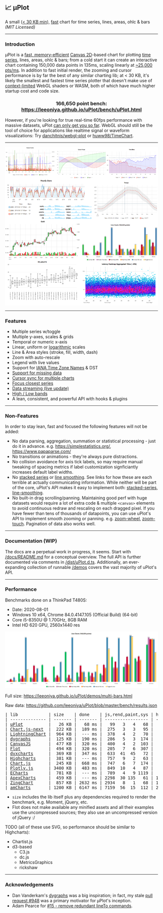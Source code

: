 ## 📈 μPlot

A small ([< 30 KB min](https://github.com/leeoniya/uPlot/tree/master/dist/uPlot.iife.min.js)), [fast](#performance) chart for time series, lines, areas, ohlc & bars _(MIT Licensed)_

---
### Introduction

μPlot is a [fast, memory-efficient](#performance) [Canvas 2D](https://developer.mozilla.org/en-US/docs/Web/API/CanvasRenderingContext2D)-based chart for plotting [time series](https://en.wikipedia.org/wiki/Time_series), lines, areas, ohlc & bars; from a cold start it can create an interactive chart containing 150,000 data points in 135ms, scaling linearly at [~25,000 pts/ms](https://leeoniya.github.io/uPlot/bench/uPlot-10M.html). In addition to fast initial render, the zooming and cursor performance is by far the best of any similar charting lib; at < 30 KB, it's likely the smallest and fastest time series plotter that doesn't make use of [context-limited](https://bugs.chromium.org/p/chromium/issues/detail?id=771792) WebGL shaders or WASM, both of which have much higher startup cost and code size.

<h3 align="center">166,650 point bench: <a href="https://leeoniya.github.io/uPlot/bench/uPlot.html">https://leeoniya.github.io/uPlot/bench/uPlot.html</a></h3>

However, if you're looking for true real-time 60fps performance with massive datasets, uPlot [can only get you so far](https://huww98.github.io/TimeChart/docs/performance).
WebGL should still be the tool of choice for applications like realtime signal or waveform visualizations:
Try [danchitnis/webgl-plot](https://github.com/danchitnis/webgl-plot) or [huww98/TimeChart](https://github.com/huww98/TimeChart).

---
![uPlot Chart](uPlot.png "uPlot Chart")

---
### Features

- Multiple series w/toggle
- Multiple y-axes, scales & grids
- Temporal or numeric x-axis
- Linear, uniform or [logarithmic](https://leeoniya.github.io/uPlot/demos/log-scales.html) scales
- Line & Area styles (stroke, fill, width, dash)
- Zoom with auto-rescale
- Legend with live values
- Support for [IANA Time Zone Names](https://en.wikipedia.org/wiki/List_of_tz_database_time_zones) & DST
- [Support for missing data](https://leeoniya.github.io/uPlot/demos/missing-data.html)
- [Cursor sync for multiple charts](https://leeoniya.github.io/uPlot/demos/sync-cursor.html)
- [Focus closest series](https://leeoniya.github.io/uPlot/demos/focus-cursor.html)
- [Data streaming (live update)](https://leeoniya.github.io/uPlot/demos/stream-data.html)
- [High / Low bands](https://leeoniya.github.io/uPlot/demos/high-low-bands.html)
- A lean, consistent, and powerful API with hooks & plugins

---
### Non-Features

In order to stay lean, fast and focused the following features will not be added:

- No data parsing, aggregation, summation or statistical processing - just do it in advance. e.g. https://simplestatistics.org/, https://www.papaparse.com/
- No transitions or animations - they're always pure distractions.
- No collision avoidance for axis tick labels, so may require manual tweaking of spacing metrics if label customization signficiantly increases default label widths.
- No [stacked series](https://everydayanalytics.ca/2014/08/stacked-area-graphs-are-not-your-friend.html) or [line smoothing](http://www.vizwiz.com/2011/12/when-you-use-smoothed-line-chart-your.html). See links for how these are each terrible at actually communicating information. While neither will be part of the core, uPlot's API makes it easy to implement both: [stacked-series](https://leeoniya.github.io/uPlot/demos/stacked-series.html), [line-smoothing](https://leeoniya.github.io/uPlot/demos/line-smoothing.html).
- No built-in drag scrolling/panning. Maintaining good perf with huge datasets would require a lot of extra code & multiple `<canvas>` elements to avoid continuous redraw and rescaling on each dragged pixel. If you have fewer than tens of thousands of datapoints, you can use uPlot's API to implement smooth zooming or panning. e.g. [zoom-wheel](https://leeoniya.github.io/uPlot/demos/zoom-wheel.html), [zoom-touch](https://leeoniya.github.io/uPlot/demos/zoom-touch.html). Pagination of data also works well.

---
### Documentation (WIP)

The docs are a perpetual work in progress, it seems.
Start with [/docs/README.md](https://github.com/leeoniya/uPlot/tree/master/docs) for a conceptual overview.
The full API is further documented via comments in [/dist/uPlot.d.ts](https://github.com/leeoniya/uPlot/blob/master/dist/uPlot.d.ts).
Additionally, an ever-expanding collection of runnable [/demos](https://leeoniya.github.io/uPlot/demos/index.html) covers the vast majority of uPlot's API.

---
### Performance

Benchmarks done on a ThinkPad T480S:

- Date: 2020-08-01
- Windows 10 x64, Chrome 84.0.4147.105 (Official Build) (64-bit)
- Core i5-8350U @ 1.70GHz, 8GB RAM
- Intel HD 620 GPU, 2560x1440 res

![uPlot Performance](perf.png "uPlot Performance")

Full size: https://leeoniya.github.io/uPlot/demos/multi-bars.html

Raw data: https://github.com/leeoniya/uPlot/blob/master/bench/results.json

<pre>
| lib            | size    | done    | js,rend,paint,sys | heap peak,final | interact (10s)      |
| -------------- | ------- | ------- | ----------------- | --------------- | ------------------- |
| <a href="https://leeoniya.github.io/uPlot/bench/uPlot.html">uPlot</a>          |   26 KB |   68 ms |   99   3   4   68 |  12 MB   4 MB   |  196  458  135  264 |
| <a href="https://leeoniya.github.io/uPlot/bench/Chart.js-next.html">Chart.js-next</a>  |  222 KB |  189 ms |  275   3   3   95 |  32 MB  21 MB   | 3411   35  112 6322 |
| <a href="https://leeoniya.github.io/uPlot/bench/LightningChart.html">LightningChart</a> |  964 KB |  --- ms |  378   4   2   70 |  24 MB  18 MB   | 9647   32   59  113 |
| <a href="https://leeoniya.github.io/uPlot/bench/dygraphs.html">dygraphs</a>       |  125 KB |  190 ms |  286   5   3  174 |  57 MB  46 MB   | 2329  272  333  415 |
| <a href="https://leeoniya.github.io/uPlot/bench/CanvasJS.html">CanvasJS</a>       |  477 KB |  320 ms |  400   4   2  103 |  40 MB  25 MB   | 2282  541  337  481 |
| <a href="https://leeoniya.github.io/uPlot/bench/Flot.html">Flot</a>           |  494 KB |  320 ms |  205   7   6  307 |  24 MB  24 MB   | ---                 |
| <a href="https://leeoniya.github.io/uPlot/bench/dvxcharts.html">dvxcharts</a>      |  369 KB |  347 ms |  633  41  45   72 |  42 MB  24 MB   | 1476  891  294  280 |
| <a href="https://leeoniya.github.io/uPlot/bench/Highcharts.html">Highcharts</a>     |  381 KB |  --- ms |  757   9   2   63 |  27 MB  23 MB   | 1986  780  207  311 |
| <a href="https://leeoniya.github.io/uPlot/bench/Chart.js.html">Chart.js</a>       |  245 KB |  668 ms |  747   6   7  174 |  82 MB  76 MB   | 5565    5   13 4111 |
| <a href="https://leeoniya.github.io/uPlot/bench/Plotly.js.html">Plotly.js</a>      | 3400 KB |  483 ms |  849  10   4   87 |  39 MB  24 MB   | 1601  216   58  203 |
| <a href="https://leeoniya.github.io/uPlot/bench/ECharts.html">ECharts</a>        |  781 KB |  --- ms |  789   4   9 1119 |  79 MB  79 MB   | 2027   64   59 7696 |
| <a href="https://leeoniya.github.io/uPlot/bench/ApexCharts.html">ApexCharts</a>     |  459 KB |  --- ms | 2298  30 135   61 | 151 MB 151 MB   | 2223  259 7802   66 |
| <a href="https://leeoniya.github.io/uPlot/bench/ZingChart.html">ZingChart</a>      |  857 KB | 2632 ms | 2934   8   1   68 | 121 MB  97 MB   | ---                 |
| <a href="https://leeoniya.github.io/uPlot/bench/amCharts.html">amCharts</a>       | 1200 KB | 6147 ms | 7159  56  15  112 | 251 MB 251 MB   | 6244 1163  598  448 |
</pre>

- `size` includes the lib itself plus any dependencies required to render the benchmark, e.g. Moment, jQuery, etc.
- Flot does not make available any minified assets and all their examples use the uncompressed sources; they also use an uncompressed version of jQuery :/

TODO (all of these use SVG, so performance should be similar to Highcharts):

- Chartist.js
- d3-based
  - C3.js
  - dc.js
  - MetricsGraphics
  - rickshaw

---
### Acknowledgements

- Dan Vanderkam's [dygraphs](https://github.com/danvk/dygraphs) was a big inspiration; in fact, my stale [pull request #948](https://github.com/danvk/dygraphs/pull/948) was a primary motivator for μPlot's inception.
- Adam Pearce for [#15 - remove redundant lineTo commands](https://github.com/leeoniya/uPlot/issues/15).
